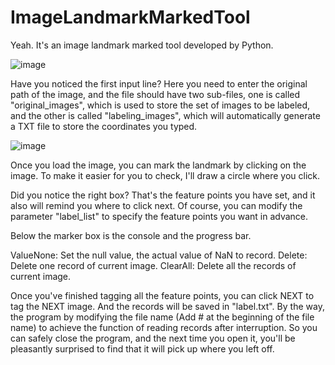 # ImageLandmarkMarkedTool

Yeah. It's an image landmark marked tool developed by Python.

![image](https://user-images.githubusercontent.com/88467925/135992898-9d664d95-18c8-4299-8733-1d383ba9b084.png)

Have you noticed the first input line? Here you need to enter the original path of the image, and the file should have two sub-files, one is called "original_images", which is used to store the set of images to be labeled, and the other is called "labeling_images", which will automatically generate a TXT file to store the coordinates you typed.

![image](https://user-images.githubusercontent.com/88467925/135995297-02ffdabc-eb36-4927-9c55-b830227890c5.png)

Once you load the image, you can mark the landmark by clicking on the image. To make it easier for you to check, I'll draw a circle where you click.

Did you notice the right box? That's the feature points you have set, and it also will remind you where to click next. Of course, you can modify the parameter "label_list" to specify the feature points you want in advance.

Below the marker box is the console and the progress bar.

ValueNone: Set the null value, the actual value of NaN to record.
Delete: Delete one record of current image.
ClearAll: Delete all the records of current image.

Once you've finished tagging all the feature points, you can click NEXT to tag the NEXT image. And the records will be saved in "label.txt".
By the way, the program by modifying the file name (Add # at the beginning of the file name) to achieve the function of reading records after interruption.
So you can safely close the program, and the next time you open it, you'll be pleasantly surprised to find that it will pick up where you left off.
